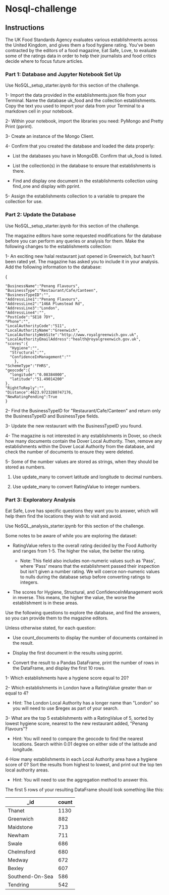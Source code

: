 # Nosql-challenge

## Instructions
The UK Food Standards Agency evaluates various establishments across the United Kingdom, and gives them a food hygiene rating. You've been contracted by the editors of a food magazine, Eat Safe, Love, to evaluate some of the ratings data in order to help their journalists and food critics decide where to focus future articles.

### Part 1: Database and Jupyter Notebook Set Up

Use NoSQL_setup_starter.ipynb for this section of the challenge.

1- Import the data provided in the establishments.json file from your Terminal. Name the database uk_food and the collection establishments. Copy the text you used to import your data from your Terminal to a markdown cell in your notebook.

2- Within your notebook, import the libraries you need: PyMongo and Pretty Print (pprint).

3- Create an instance of the Mongo Client.

4- Confirm that you created the database and loaded the data properly:

   * List the databases you have in MongoDB. Confirm that uk_food is listed.
    
   * List the collection(s) in the database to ensure that establishments is there.
     
   * Find and display one document in the establishments collection using find_one and display with pprint.
     
5- Assign the establishments collection to a variable to prepare the collection for use.

### Part 2: Update the Database

Use NoSQL_setup_starter.ipynb for this section of the challenge.

The magazine editors have some requested modifications for the database before you can perform any queries or analysis for them. Make the following changes to the establishments collection:

1- An exciting new halal restaurant just opened in Greenwich, but hasn't been rated yet. The magazine has asked you to include it in your analysis. Add the following information to the database:

{
    
    "BusinessName":"Penang Flavours",
    "BusinessType":"Restaurant/Cafe/Canteen",
    "BusinessTypeID":"",
    "AddressLine1":"Penang Flavours",
    "AddressLine2":"146A Plumstead Rd",
    "AddressLine3":"London",
    "AddressLine4":"",
    "PostCode":"SE18 7DY",
    "Phone":"",
    "LocalAuthorityCode":"511",
    "LocalAuthorityName":"Greenwich",
    "LocalAuthorityWebSite":"http://www.royalgreenwich.gov.uk",
    "LocalAuthorityEmailAddress":"health@royalgreenwich.gov.uk",
    "scores":{
      "Hygiene":"",
      "Structural":"",
      "ConfidenceInManagement":""
        },
    "SchemeType":"FHRS",
    "geocode":{
      "longitude":"0.08384000",
      "latitude":"51.49014200"
    },
    "RightToReply":"",
    "Distance":4623.9723280747176,
    "NewRatingPending":True
    }

2- Find the BusinessTypeID for "Restaurant/Cafe/Canteen" and return only the BusinessTypeID and BusinessType fields.

3- Update the new restaurant with the BusinessTypeID you found.

4- The magazine is not interested in any establishments in Dover, so check how many documents contain the Dover Local Authority. Then, remove any establishments within the Dover Local Authority from the database, and check the number of documents to ensure they were deleted.

5- Some of the number values are stored as strings, when they should be stored as numbers.

   1. Use update_many to convert latitude and longitude to decimal numbers.
      
   2. Use update_many to convert RatingValue to integer numbers.
      
### Part 3: Exploratory Analysis

Eat Safe, Love has specific questions they want you to answer, which will help them find the locations they wish to visit and avoid.

Use NoSQL_analysis_starter.ipynb for this section of the challenge.

Some notes to be aware of while you are exploring the dataset:

 - RatingValue refers to the overall rating decided by the Food Authority and ranges from 1-5. The higher the value, the better the rating.

   * Note: This field also includes non-numeric values such as 'Pass', where 'Pass' means that the establishment passed their inspection but isn't given a number rating. We will coerce non-numeric values to nulls during the database setup before converting ratings to integers.

 - The scores for Hygiene, Structural, and ConfidenceInManagement work in reverse. This means, the higher the value, the worse the establishment is in these areas.

Use the following questions to explore the database, and find the answers, so you can provide them to the magazine editors.

Unless otherwise stated, for each question:

 - Use count_documents to display the number of documents contained in the result.

 - Display the first document in the results using pprint.

 - Convert the result to a Pandas DataFrame, print the number of rows in the DataFrame, and display the first 10 rows.

1- Which establishments have a hygiene score equal to 20?

2- Which establishments in London have a RatingValue greater than or equal to 4?

   * Hint: The London Local Authority has a longer name than "London" so you will need to use $regex as part of your search.

3- What are the top 5 establishments with a RatingValue of 5, sorted by lowest hygiene score, nearest to the new restaurant added, "Penang Flavours"?

   * Hint: You will need to compare the geocode to find the nearest locations. Search within 0.01 degree on either side of the latitude and longitude.

4-How many establishments in each Local Authority area have a hygiene score of 0? Sort the results from highest to lowest, and print out the top ten local authority areas.

   * Hint: You will need to use the aggregation method to answer this.

The first 5 rows of your resulting DataFrame should look something like this:

| _id | count |
|-----|-------|
|Thanet|1130|
|Greenwich|882|
|Maidstone|713|
|Newham|711|
|Swale|686|
|Chelmsford|680|
|Medway|672|
|Bexley|607|
|Southend-On-Sea|586|
|Tendring|542|
